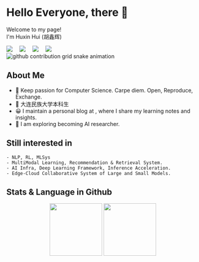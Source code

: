 # Hello Everyone, there 👋

<p>Welcome to my page! </br> I'm Huxin Hui (胡鑫辉) </p>
<!-- profile logo 个人资料徽标 -->
  <div>
     <!-- csdn -->
     <a href="https://blog.csdn.net"><img src="https://blog.csdn.net/2301_80015656?spm=1000.2115.3001.5343" /></a>&emsp;
      <!-- zhihu -->
     <a href="https://www.zhihu.com/people/cbl-95"><img src="https://img.shields.io/badge/Zhihu-知乎-3399ff" /></a>&emsp;     
       <!-- leetcode -->
     <a href="https://leetcode.cn/u/blbllll-1bxw0ajwnx/"><img src="https://leetcode.cn/u/condescending-tuf2d/" /></a>&emsp;
     <!-- Kaggle -->
     <a href="https://www.kaggle.com/helloiamcbl"><img src="https://www.kaggle.com/huhuihui0" /></a>&emsp;
  </div>

  <!-- Snake Code Contribution Map 贪吃蛇代码贡献图 -->
<picture>
  <source media="(prefers-color-scheme: dark)" srcset="https://raw.githubusercontent.com/huidehui/output/github-contribution-grid-snake-dark.svg">
  <source media="(prefers-color-scheme: light)" srcset="https://raw.githubusercontent.com/huidehui/output/github-contribution-grid-snake.svg">
  <img alt="github contribution grid snake animation" src="https://raw.githubusercontent.com/huidehui/output/github-contribution-grid-snake.svg">
</picture>
</div>

## About Me
- 🔭 Keep passion for Computer Science. Carpe diem. Open, Reproduce, Exchange.
- 💼 大连民族大学本科生
- 😀 I maintain a personal blog at , where I share my learning notes and insights.
- 🌱 I am exploring becoming AI researcher.

## Still interested in  
    - NLP, RL, MLSys
    - MultiModal Learning, Recommendation & Retrieval System.
    - AI Infra, Deep Learning Framework, Inference Acceleration.
    - Edge-Cloud Collaborative System of Large and Small Models.

## Stats & Language in Github
<div align="center" >
<!-- GitHub 数据统计 -->
<img height="137px" src="https://github-readme-stats-git-masterrstaa-rickstaa.vercel.app/api?username=huidehui&hide_title=true&hide_border=true&show_icons=true&include_all_commits=true&line_height=21text_color=000&icon_color=000&bg_color=0,ea6161,ffc64d,fffc4d,52fa5a&theme=graywhite" />
<img height="137px" src="https://github-readme-stats-git-masterrstaa-rickstaa.vercel.app/api/top-langs/?username=huidehui&hide_title=true&hide_border=true&layout=compact&langs_count=6&text_color=000&icon_color=fff&bg_color=0,52fa5a,4dfcff,c64dff&theme=graywhite" /><br>
<!-- <img height="173px" src="https://github-readme-stats-git-masterrstaa-rickstaa.vercel.app/api?username=huidehui&show_icons=true&include_all_commits=true&line_height=21" /> -->
<!-- <img height="173px" src="https://github-readme-stats-git-masterrstaa-rickstaa.vercel.app/api/top-langs/?username=huidehui&layout=compact&langs_count=6" /><br> -->

</div>
